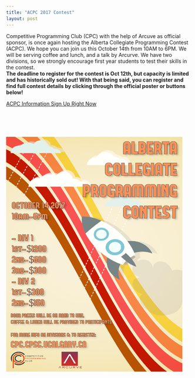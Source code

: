 ```yaml
---
title: "ACPC 2017 Contest"
layout: post
---
```


<div class="col-md-12">
Competitive Programming Club (CPC) with the help of Arcuve as official sponsor, is once again hosting the Alberta Collegiate Programming Contest (ACPC). We hope you can join us this October 14th from 10AM to 6PM. We will be serving coffee and lunch, and a talk by Arcurve. We have two divisions, so we strongly encourage first year students to test their skills in the contest.
<br>
<b>The deadline to register for the contest is Oct 12th, but capacity is limited and has historically sold out! With that being said, you can register and find full contest details by clicking through the official poster or buttons below!</b>

<p>

<a class="btn btn-info btn-lg" href="http://cpc.cpsc.ucalgary.ca/contests/acpc/2017/" role="button">
ACPC Information
</a>

<a class="btn btn-info btn-lg" href="https://www.eventbrite.ca/e/alberta-collegiate-programming-contest-2017-registration-38194632173" role="button">
Sign Up Right Now
</a>

<p>
<br>

<a href="http://cpc.cpsc.ucalgary.ca/contests/acpc/2017/">
<br><br><br> <img src="/img/acpc2017.png" alt="ACPC 2017 Registration" style="width:480px;height:640px;border:0;">
</a>

<br><br>

<br>
</div>
